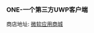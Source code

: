 
### ONE-一个第三方UWP客户端

商店地址: [微软应用商城](https://www.microsoft.com/zh-cn/store/p/two-%E4%B8%A4%E4%B8%AA-pro/9nblggh4p3bt)
